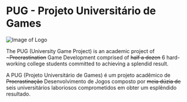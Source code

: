 # PUG - Projeto Universitário de Games
![Image of Logo](https://media.giphy.com/media/xUA7aUbQur4IxKkGdi/giphy.gif)

The PUG (University Game Project) is an academic project of ~~~Procrastination~~ Game Development comprised of ~~half a dozen~~ 6 hard-working college students committed to achieving a splendid result.

A PUG (Projeto Universitário de Games) é um projeto acadêmico de ~~Procrastinação~~ Desenvolvimento de Jogos composto por ~~meia dúzia de~~ seis universitários laboriosos comprometidos em obter um esplêndido resultado.

